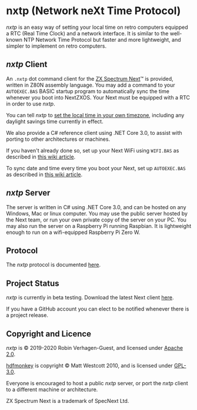 # nxtp (Network neXt Time Protocol)
*nxtp* is an easy way of setting your local time on retro computers equipped a RTC (Real Time Clock) and a network interface. It is similar to the well-known NTP Network Time Protocol but faster and more lightweight, and simpler to implement on retro computers.

## *nxtp* Client

An `.nxtp` dot command client for the [ZX Spectrum Next](https://www.specnext.com/about/)™ is provided, written in Z80N assembly language. You may add a command to your `AUTOEXEC.BAS` BASIC startup program to automatically sync the time whenever you boot into NextZXOS. Your Next must be equipped with a RTC in order to use *nxtp*.

You can tell *nxtp* to [set the local time in your own timezone](https://github.com/Threetwosevensixseven/nxtp/wiki/Timezone-Codes), including any daylight savings time currently in effect.

We also provide a C# reference client using .NET Core 3.0, to assist with porting to other architectures or machines.

If you haven't already done so, set up your Next WiFi using `WIFI.BAS` as described in [this wiki article](https://github.com/Threetwosevensixseven/nxtp/wiki/Setting-Up-Your-Next-WiFi).

To sync date and time every time you boot your Next, set up `AUTOEXEC.BAS` as described in [this wiki article](https://github.com/Threetwosevensixseven/nxtp/wiki/Syncing-Date-and-Time-From-AUTOEXEC.BAS).

## *nxtp* Server

The server is written in C# using .NET Core 3.0, and can be hosted on any Windows, Mac or linux computer. You may use the public server hosted by the Next team, or run your own private copy of the server on your PC. You may also run the server on a Raspberry Pi running Raspbian. It is lightweight enough to run on a wifi-equipped Raspberry Pi Zero W.

## Protocol

The *nxtp* protocol is documented [here](https://github.com/Threetwosevensixseven/nxtp/wiki/NXTP-Protocol).

## Project Status
*nxtp* is currently in beta testing. Download the latest Next client [here](https://github.com/Threetwosevensixseven/nxtp/releases/latest). 

If you have a GitHub account you can elect to be notified whenever there is a project release.

## Copyright and Licence
*nxtp* is © 2019-2020 Robin Verhagen-Guest, and licensed under [Apache 2.0](LICENSE). 

[hdfmonkey](https://github.com/gasman/hdfmonkey) is copyright © Matt Westcott 2010, and is licensed under [GPL-3.0](https://github.com/gasman/hdfmonkey/blob/master/COPYING).

Everyone is encouraged to host a public *nxtp* server, or port the *nxtp* client to a different machine or architecture.

ZX Spectrum Next is a trademark of SpecNext Ltd.
